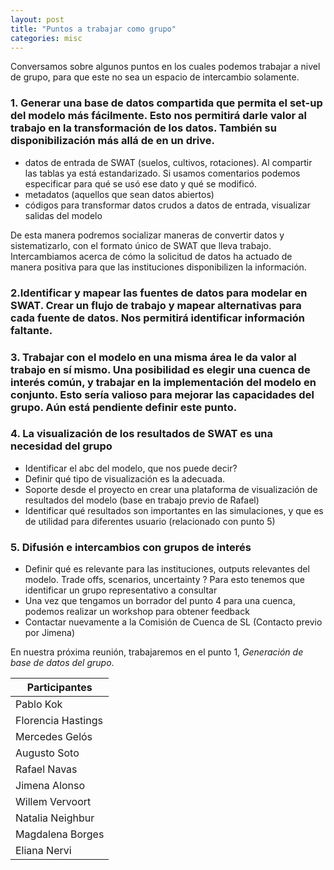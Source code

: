 ```yaml
---
layout: post
title: "Puntos a trabajar como grupo"
categories: misc
---
```


Conversamos sobre algunos puntos en los cuales podemos trabajar a nivel de grupo, para que este no sea un espacio de intercambio solamente. 

### 1. Generar una base de datos compartida que permita el set-up del modelo más fácilmente. Esto nos permitirá darle valor al trabajo en la transformación de los datos. También su disponibilización más allá de en un drive. 

- datos de entrada de SWAT (suelos, cultivos, rotaciones). Al compartir las tablas ya está estandarizado. Si usamos comentarios podemos especificar para qué se usó ese dato y qué se modificó.
- metadatos (aquellos que sean datos abiertos)
- códigos para transformar datos crudos a datos de entrada, visualizar salidas del modelo

De esta manera podremos socializar maneras de convertir datos y sistematizarlo, con el  formato único de SWAT que lleva trabajo.
Intercambiamos acerca de cómo la solicitud de datos ha actuado de manera positiva para que las instituciones disponibilizen la información. 

### 2.Identificar y mapear las fuentes de datos para modelar en SWAT. Crear un flujo de trabajo y mapear alternativas para cada fuente de datos. Nos permitirá identificar información faltante.

### 3. Trabajar con el modelo en una misma área le da valor al trabajo en sí mismo. Una posibilidad es elegir una cuenca de interés común, y trabajar en la implementación del modelo en conjunto. Esto sería valioso para mejorar las capacidades del grupo. Aún está pendiente definir este punto.

### 4. La visualización de los resultados de SWAT es una necesidad del grupo
- Identificar el abc del modelo, que nos puede decir?
- Definir qué tipo de visualización es la adecuada.
- Soporte desde el proyecto en crear una plataforma de visualización de resultados del modelo (base en trabajo previo de Rafael)
- Identificar qué resultados son importantes en las simulaciones, y que es de utilidad para diferentes usuario (relacionado con punto 5)

### 5. Difusión e intercambios con grupos de interés

- Definir qué es relevante para las instituciones, outputs relevantes del modelo. Trade offs, scenarios, uncertainty ? Para esto tenemos que identificar un grupo representativo a consultar
- Una vez que tengamos un borrador del punto 4 para una cuenca, podemos realizar un workshop para obtener feedback
- Contactar nuevamente a la Comisión de Cuenca de SL (Contacto previo por Jimena)

En nuestra próxima reunión, trabajaremos en el punto 1, *Generación de base de datos del grupo*. 


| Participantes| 
| ----------- | 
| Pablo Kok   | 
| Florencia Hastings |
| Mercedes Gelós |
| Augusto Soto | 
| Rafael Navas | 
| Jimena Alonso | 
| Willem Vervoort|
| Natalia Neighbur| 
| Magdalena Borges| 
| Eliana Nervi | 



